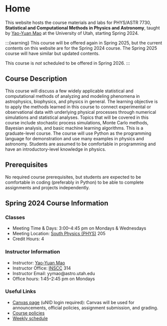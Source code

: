 # Home

This website hosts the course materials and labs for PHYS/ASTR 7730,
**Statistical and Computational Methods in Physics and Astronomy**, taught by
[Yao-Yuan Mao](https://yymao.github.io/) at the University of Utah, starting Spring 2024.

:::{warning}
This course will be offered again in Spring 2025, 
but the current contents on this website are for the Spring 2024 course.
The Spring 2025 course will have similar but updated contents. 

This course is *not* scheduled to be offered in Spring 2026.
:::

## Course Description

This course will discuss a few widely applicable statistical and computational methods of analyzing and
modeling phenomena in astrophysics, biophysics, and physics in general. The learning objective is to apply
the methods learned in this course to connect experimental or observational data with underlying physical
processes through numerical simulations and statistical analyses.
Topics that will be covered in this course include stochastic process simulations, Monte Carlo methods,
Bayesian analysis, and basic machine learning algorithms. This is a graduate-level course. The course
will use Python as the programming language for demonstration and use many examples in physics and astronomy.
Students are assumed to be comfortable in programming and have an introductory-level knowledge in physics.

## Prerequisites

No required course prerequisites, but students are expected to be comfortable in coding (preferably in Python)
to be able to complete assignments and projects independently.

## Spring 2024 Course Information

### Classes

- Meeting Time & Days: 3:00–4:45 pm on Mondays & Wednesdays
- Meeting Location: [South Physics (PHYS)](https://map.utah.edu/?code=PHYS) 205
- Credit Hours: 4

### Instructor Information

- Instructor: [Yao-Yuan Mao](https://yymao.github.io/)
- Instructor Office: [INSCC](https://map.utah.edu/?code=INSCC) 314
- Instructor Email: yymao<span>@</span>astro<span>.</span>utah<span>.</span>edu
- Office hours: 1:45–2:45 pm on Mondays

### Useful Links

- [Canvas page](https://utah.instructure.com/courses/934218) (uNID login required): Canvas will be used for announcements, official policies, assignment submission, and grading.
- [Course policies](policies)
- [Weekly schedule](schedule)
